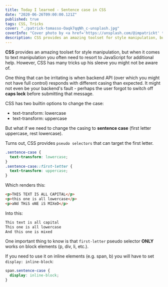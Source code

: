 ```yaml
---
title: Today I learned - Sentence case in CSS
date: "2020-06-26T09:00:00.121Z"
published: true
tags: CSS, Tricks
cover: "./patrick-tomasso-Oaqk7qqNh_c-unsplash.jpg"
coverInfo: "Cover photo by <a href='https://unsplash.com/@impatrickt' target='_blank'>Patrick Tomasso</a> on Unsplash"
description: CSS provides an amazing toolset for style manipulation, but when it comes to text manipulation you often need to resort to JavaScript for additional help. However, CSS has many tricks up his sleeve you might not be aware of.
---
```


**CSS** provides an amazing toolset for style manipulation, but when it comes to text manipulation you often need to resort to JavaScript for additional help. However, CSS has many tricks up his sleeve you might not be aware of.

One thing that can be irritating is when backend API (over which you might not have full control) responds with different casing than expected. It might not even be your backend's fault - perhaps the user forgot to switch off **caps lock** before submitting that message.

CSS has two builtin options to change the case:
* text-transform: lowercase
* text-transform: uppercase

But what if we need to change the casing to **sentence case** (first letter uppercase, rest lowercase).

Turns out, CSS provides `pseudo selectors` that can target the first letter.

```css
.sentence-case {
  text-transform: lowercase;
}
.sentence-case::first-letter {
  text-transform: uppercase;
}
```

Which renders this:

```html
<p>THIS TEXT IS ALL CAPITAL</p>
<p>this one is all lowercase</p>
<p>aNd THiS oNE iS MIXeD</p>
```

Into this:

```html
This text is all capital
This one is all lowercase
And this one is mixed
```

One important thing to know is that `first-letter` pseudo selector **ONLY** works on block elements (p, div, li, etc.).

If you need to use it on inline elements (e.g. span, b) you will have to set `display: inline-block`:

```css
span.sentence-case {
  display: inline-block;
}
```
